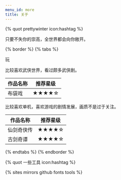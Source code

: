 ```yaml
---
menu_id: more
title: 关于
---
```


{% quot prettywinter icon:hashtag  %}

只要不失你的崇高，全世界都会向你敞开。

{% border %}
{% tabs %}
<!-- tab 爱好 -->

玩

<!-- tab 影视 -->

比较喜欢武侠世界，看过颇多武侠剧。

|作品名称|推荐星级|
|--|--|
|布袋戏|★★★★☆|

<!-- tab 游戏 -->

比较喜欢单机，喜欢游戏的剧情发展，画质不是过于关注。

|作品名称|推荐星级|
|--|--|
|仙剑奇侠传|★★★★☆|
|古剑奇谭|★★★★☆|

{% endtabs %}
{% endborder %}


{% quot 一些工具 icon:hashtag  %}

{% sites mirrors github fonts tools %}